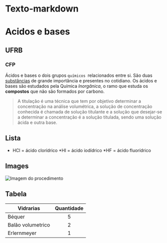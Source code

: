# Texto-markdown
# Acidos e bases 

## UFRB

### CFP

Ácidos e bases o dois grupos `químicos `relacionados entre si. São duas [substâncias](https://www.google.com/search?q=significado+da+palavra+subst%C3%A2ncia&oq=significado+da+palavra+subs&aqs=chrome.6.69i57j0l9.15663j1j15&sourceid=chrome&ie=UTF-8) de grande importância e presentes no cotidiano. Os ácidos e bases são estudados pela Química *Inorgânica*, o ramo que estuda os **compostos** que não são formados por carbono.

>A titulação é uma técnica que tem por objetivo determinar a concentração na análise volumétrica, a solução de concentração conhecida é chamada de solução titulante e a solução que desejar-se a determinar a concentração é a solução titulada, sendo uma solução ácida e outra base.


## Lista

* HCl = ácido clorídrico
*HI = ácido iodídrico
*HF = ácido fluorídrico


## Images

![Imagem do  procedimento ](https://images.app.goo.gl/)

## Tabela

| Vidrarias     | Quantidade |
| ------------- |:-------------:|
| Béquer         | 5  |
| Balão volumetrico     | 2   |
| Erlernmeyer    | 1    |
